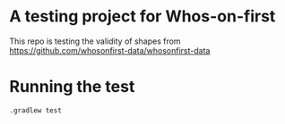# A testing project for Whos-on-first

This repo is testing the validity of shapes from https://github.com/whosonfirst-data/whosonfirst-data



# Running the test

    .gradlew test